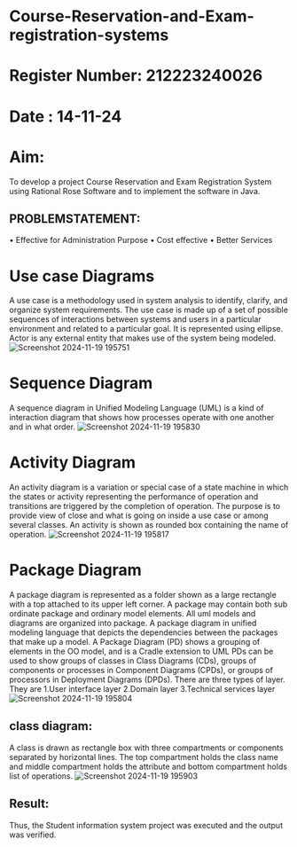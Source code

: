 # Course-Reservation-and-Exam-registration-systems
# Register Number: 212223240026
# Date : 14-11-24
# Aim:
To develop a project Course Reservation and Exam Registration System using Rational Rose Software and to implement the software in Java.

## PROBLEMSTATEMENT:
• Effective for Administration Purpose
• Cost effective
• Better Services

# Use case Diagrams
A use case is a methodology used in system analysis to identify, clarify, and organize system requirements. The use case is made up of a set of possible sequences of interactions between systems and users in a particular environment and related to a particular goal. It is represented using ellipse. Actor is any external entity that makes use of the system being modeled.
![Screenshot 2024-11-19 195751](https://github.com/user-attachments/assets/2a41ae9d-a87e-43e0-9b35-387ed52b20f7)

# Sequence Diagram
A sequence diagram in Unified Modeling Language (UML) is a kind of interaction diagram that shows how processes operate with one another and in what order.
![Screenshot 2024-11-19 195830](https://github.com/user-attachments/assets/8bbc6b71-4a9a-4568-bab2-dc94cf5b2121)

# Activity Diagram
An activity diagram is a variation or special case of a state machine in which the states or activity representing the performance of operation and transitions are triggered by the completion of operation. The purpose is to provide view of close and what is going on inside a use case or among several classes. An activity is shown as rounded box containing the name of operation.
![Screenshot 2024-11-19 195817](https://github.com/user-attachments/assets/c81dd2b0-47af-4c51-9664-42357036ad02)

# Package Diagram
A package diagram is represented as a folder shown as a large rectangle with a top attached to its upper left corner. A package may contain both sub ordinate package and ordinary model elements. All uml models and diagrams are organized into package. A package diagram in unified modeling language that depicts the dependencies between the packages that make up a model. A Package Diagram (PD) shows a grouping of elements in the OO model, and is a Cradle extension to UML PDs can be used to show groups of classes in Class Diagrams (CDs), groups of components or processes in Component Diagrams (CPDs), or groups of processors in Deployment Diagrams (DPDs). There are three types of layer. They are 1.User interface layer 2.Domain layer 3.Technical services layer
![Screenshot 2024-11-19 195804](https://github.com/user-attachments/assets/43f2ae6d-ec3e-4ffe-89a8-070fa3eddf71)

## class diagram:
A class is drawn as rectangle box with three compartments or components separated by horizontal lines. The top compartment holds the class name and middle compartment holds the attribute and bottom compartment holds list of operations.
![Screenshot 2024-11-19 195903](https://github.com/user-attachments/assets/71fd1e54-d2e2-419e-93ae-58ac92c1c0c8)

## Result:
Thus, the Student information system project was executed and the output
was verified.
